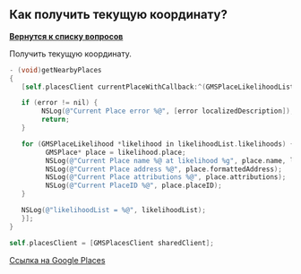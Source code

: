 ## Как получить текущую координату?

[**Вернутся к списку вопросов**](https://github.com/Torlopov-Andrey/hh_interview_ios/blob/master/readme.md)

Получить текущую координату.

```Objective-C
- (void)getNearbyPlaces
{
   [self.placesClient currentPlaceWithCallback:^(GMSPlaceLikelihoodList * _Nullable likelihoodList, NSError * _Nullable error) {

   if (error != nil) {
        NSLog(@"Current Place error %@", [error localizedDescription]);
        return;
   }

   for (GMSPlaceLikelihood *likelihood in likelihoodList.likelihoods) {
         GMSPlace* place = likelihood.place;
         NSLog(@"Current Place name %@ at likelihood %g", place.name, likelihood.likelihood);
         NSLog(@"Current Place address %@", place.formattedAddress);
         NSLog(@"Current Place attributions %@", place.attributions);
         NSLog(@"Current PlaceID %@", place.placeID);
   }

   NSLog(@"likelihoodList = %@", likelihoodList);
   }];
}

self.placesClient = [GMSPlacesClient sharedClient];
```

[Ccылка на Google Places](https://developers.google.com/places/ios-api/start#add-a-place-picker)
